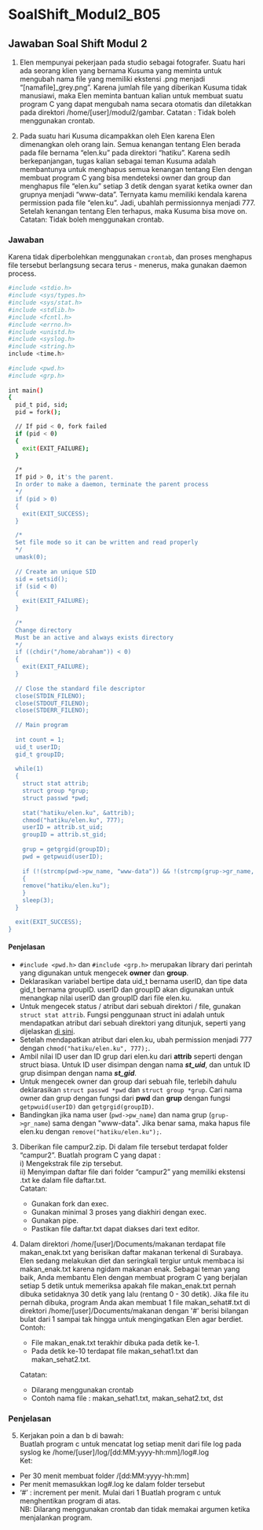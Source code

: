 # SoalShift_Modul2_B05
## Jawaban Soal Shift Modul 2

1. Elen mempunyai pekerjaan pada studio sebagai fotografer. Suatu hari ada seorang klien yang bernama Kusuma yang meminta untuk mengubah nama file yang memiliki ekstensi .png menjadi “[namafile]_grey.png”. Karena jumlah file yang diberikan Kusuma tidak manusiawi, maka Elen meminta bantuan kalian untuk membuat suatu program C yang dapat mengubah nama secara otomatis dan diletakkan pada direktori /home/[user]/modul2/gambar. Catatan : Tidak boleh menggunakan crontab.<br>

2. Pada suatu hari Kusuma dicampakkan oleh Elen karena Elen dimenangkan oleh orang lain. Semua kenangan tentang Elen berada pada file bernama “elen.ku” pada direktori “hatiku”. Karena sedih berkepanjangan, tugas kalian sebagai teman Kusuma adalah membantunya untuk menghapus semua kenangan tentang Elen dengan membuat program C yang bisa mendeteksi owner dan group dan menghapus file “elen.ku” setiap 3 detik dengan syarat ketika owner dan grupnya menjadi “www-data”. Ternyata kamu memiliki kendala karena permission pada file “elen.ku”. Jadi, ubahlah permissionnya menjadi 777. Setelah kenangan tentang Elen terhapus, maka Kusuma bisa move on. Catatan: Tidak boleh menggunakan crontab.

### Jawaban
Karena tidak diperbolehkan menggunakan ```crontab```, dan proses menghapus file tersebut berlangsung secara terus - menerus, maka gunakan daemon process.
```bash
#include <stdio.h>
#include <sys/types.h>
#include <sys/stat.h>
#include <stdlib.h>
#include <fcntl.h>
#include <errno.h>
#include <unistd.h>
#include <syslog.h>
#include <string.h>
include <time.h>
 
#include <pwd.h>
#include <grp.h>
 
int main()
{
  pid_t pid, sid;
  pid = fork();

  // If pid < 0, fork failed
  if (pid < 0)
  {
    exit(EXIT_FAILURE);
  }

  /* 
  If pid > 0, it's the parent.
  In order to make a daemon, terminate the parent process
  */
  if (pid > 0)
  {
    exit(EXIT_SUCCESS);
  }

  /*
  Set file mode so it can be written and read properly
  */
  umask(0);
 
  // Create an unique SID
  sid = setsid();
  if (sid < 0)
  {
    exit(EXIT_FAILURE);
  }
 
  /*
  Change directory
  Must be an active and always exists directory
  */
  if ((chdir("/home/abraham")) < 0)
  {
    exit(EXIT_FAILURE);
  }
 
  // Close the standard file descriptor
  close(STDIN_FILENO);
  close(STDOUT_FILENO);
  close(STDERR_FILENO);
 
  // Main program
    
  int count = 1;
  uid_t userID;
  gid_t groupID;
    
  while(1)
  {
    struct stat attrib;
    struct group *grup;
    struct passwd *pwd;
    
    stat("hatiku/elen.ku", &attrib);
    chmod("hatiku/elen.ku", 777);	
    userID = attrib.st_uid;
    groupID = attrib.st_gid;
    
    grup = getgrgid(groupID);
    pwd = getpwuid(userID);
    
    if (!(strcmp(pwd->pw_name, "www-data")) && !(strcmp(grup->gr_name, "www-data")))
    {
    remove("hatiku/elen.ku");
    }
    sleep(3);
  }

  exit(EXIT_SUCCESS);
}
```
#### Penjelasan
- ```#include <pwd.h>``` dan ```#include <grp.h>``` merupakan library dari perintah yang digunakan untuk mengecek **owner** dan **group**.
- Deklarasikan variabel bertipe data uid_t bernama userID, dan tipe data gid_t bernama groupID. userID dan groupID akan digunakan untuk menangkap nilai userID dan groupID dari file elen.ku.
- Untuk mengecek status / atribut dari sebuah direktori / file, gunakan ```struct stat attrib```. Fungsi penggunaan struct ini adalah untuk mendapatkan atribut dari sebuah direktori yang ditunjuk, seperti yang dijelaskan <a href="https://linux.die.net/man/2/stat">di sini</a>. 
- Setelah mendapatkan atribut dari elen.ku, ubah permission menjadi 777 dengan ```chmod("hatiku/elen.ku", 777);```.
- Ambil nilai ID user dan ID grup dari elen.ku dari **attrib** seperti dengan struct biasa. Untuk ID user disimpan dengan nama ***st_uid***, dan untuk ID grup disimpan dengan nama ***st_gid***. 
- Untuk mengecek owner dan group dari sebuah file, terlebih dahulu deklarasikan ```struct passwd *pwd``` dan ```struct group *grup```. Cari nama owner dan grup dengan fungsi dari **pwd** dan **grup** dengan fungsi ```getpwuid(userID)``` dan ```getgrgid(groupID)```.
- Bandingkan jika nama user (```pwd->pw_name```) dan nama grup (```grup->gr_name```) sama dengan "www-data". Jika benar sama, maka hapus file elen.ku dengan ```remove("hatiku/elen.ku");```.

3. Diberikan file campur2.zip. Di dalam file tersebut terdapat folder “campur2”. Buatlah program C yang dapat : <br>
	i)  Mengekstrak file zip tersebut. <br>
	ii) Menyimpan daftar file dari folder “campur2” yang memiliki ekstensi .txt ke dalam file daftar.txt.<br> 
Catatan:  
	- Gunakan fork dan exec.
	- Gunakan minimal 3 proses yang diakhiri dengan exec.
	- Gunakan pipe.
	- Pastikan file daftar.txt dapat diakses dari text editor.

4. Dalam direktori /home/[user]/Documents/makanan terdapat file makan_enak.txt yang berisikan daftar makanan terkenal di Surabaya. Elen sedang melakukan diet dan seringkali tergiur untuk membaca isi makan_enak.txt karena ngidam makanan enak. Sebagai teman yang baik, Anda membantu Elen dengan membuat program C yang berjalan setiap 5 detik untuk memeriksa apakah file makan_enak.txt pernah dibuka setidaknya 30 detik yang lalu (rentang 0 - 30 detik). Jika file itu pernah dibuka, program Anda akan membuat 1 file makan_sehat#.txt di direktori /home/[user]/Documents/makanan dengan '#' berisi bilangan bulat dari 1 sampai tak hingga untuk mengingatkan Elen agar berdiet.<br>
Contoh:
	- File makan_enak.txt terakhir dibuka pada detik ke-1.
	- Pada detik ke-10 terdapat file makan_sehat1.txt dan makan_sehat2.txt.
	
	Catatan:
	- Dilarang menggunakan crontab
	- Contoh nama file : makan_sehat1.txt, makan_sehat2.txt, dst

### Penjelasan


5. Kerjakan poin a dan b di bawah:<br>
Buatlah program c untuk mencatat log setiap menit dari file log pada syslog ke /home/[user]/log/[dd:MM:yyyy-hh:mm]/log#.log<br>
Ket:
- Per 30 menit membuat folder /[dd:MM:yyyy-hh:mm]
- Per menit memasukkan log#.log ke dalam folder tersebut
- ‘#’ : increment per menit. Mulai dari 1
Buatlah program c untuk menghentikan program di atas.<br>
NB: Dilarang menggunakan crontab dan tidak memakai argumen ketika menjalankan program.

